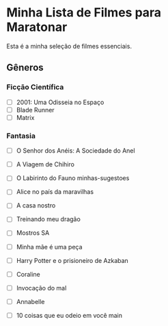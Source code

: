 # Minha Lista de Filmes para Maratonar

Esta é a minha seleção de filmes essenciais.

## Gêneros

### Ficção Científica
- [ ] 2001: Uma Odisseia no Espaço
- [ ] Blade Runner
- [ ] Matrix

### Fantasia
- [ ] O Senhor dos Anéis: A Sociedade do Anel
- [ ] A Viagem de Chihiro
- [ ] O Labirinto do Fauno
 minhas-sugestoes
- [ ] Alice no país da maravilhas
- [ ] A casa nostro
 -[ ] Treinando meu dragão
 -[ ] Mostros SA
 -[ ] Minha mãe é uma peça

- [ ] Harry Potter e o prisioneiro de Azkaban
- [ ] Coraline
- [ ] Invocação do mal
- [ ] Annabelle
- [ ] 10 coisas que eu odeio em você
 main
